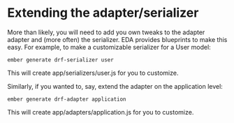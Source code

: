 # Extending the adapter/serializer

More than likely, you will need to add you own tweaks to the adapter adapter and (more often) the
serializer.  EDA provides blueprints to make this easy.  For example, to make a customizable
serializer for a User model:

```console
ember generate drf-serializer user
```

This will create app/serializers/user.js for you to customize.

Similarly, if you wanted to, say, extend the adapter on the application level:

```console
ember generate drf-adapter application
```

This will create app/adapters/application.js for you to customize.
